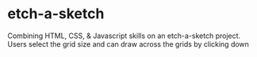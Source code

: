 # etch-a-sketch
Combining HTML, CSS, & Javascript skills on an etch-a-sketch project.  
Users select the grid size and can draw across the grids by clicking down